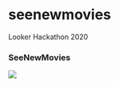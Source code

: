 # seenewmovies
Looker Hackathon 2020

<h3>SeeNewMovies</h3>
<img src = "https://media1.giphy.com/media/4HgBnjK4CjMd8F63JD/200.gif?cid=6104955e842071286b3dfb58d03c44df7cf7c8e907b2e8fd&rid=200.gif">
